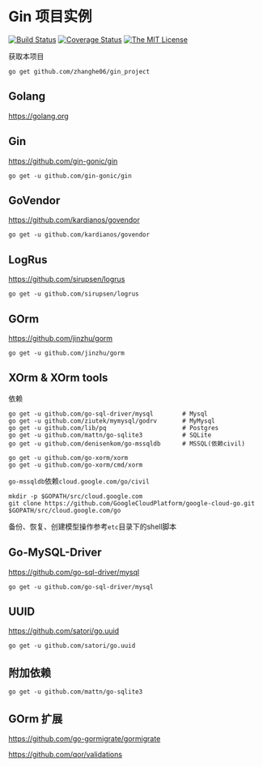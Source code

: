 # Gin 项目实例

[![Build Status](https://travis-ci.org/zhanghe06/gin_project.svg?branch=master)](https://travis-ci.org/zhanghe06/gin_project)
[![Coverage Status](https://coveralls.io/repos/github/zhanghe06/gin_project/badge.svg?branch=master)](https://coveralls.io/github/zhanghe06/gin_project?branch=master)
[![The MIT License](http://img.shields.io/badge/license-MIT-green.svg)](https://github.com/zhanghe06/gin_project/blob/master/LICENSE)

获取本项目
```
go get github.com/zhanghe06/gin_project
```


## Golang

https://golang.org


## Gin

https://github.com/gin-gonic/gin

```
go get -u github.com/gin-gonic/gin
```

## GoVendor

https://github.com/kardianos/govendor

```
go get -u github.com/kardianos/govendor
```

## LogRus

https://github.com/sirupsen/logrus

```
go get -u github.com/sirupsen/logrus
```

## GOrm

https://github.com/jinzhu/gorm

```
go get -u github.com/jinzhu/gorm
```

## XOrm & XOrm tools

依赖
```
go get -u github.com/go-sql-driver/mysql        # Mysql
go get -u github.com/ziutek/mymysql/godrv       # MyMysql
go get -u github.com/lib/pq                     # Postgres
go get -u github.com/mattn/go-sqlite3           # SQLite
go get -u github.com/denisenkom/go-mssqldb      # MSSQL(依赖civil)
```

```
go get -u github.com/go-xorm/xorm
go get -u github.com/go-xorm/cmd/xorm
```

`go-mssqldb`依赖`cloud.google.com/go/civil`
```
mkdir -p $GOPATH/src/cloud.google.com
git clone https://github.com/GoogleCloudPlatform/google-cloud-go.git $GOPATH/src/cloud.google.com/go
```

备份、恢复、创建模型操作参考`etc`目录下的shell脚本


## Go-MySQL-Driver

https://github.com/go-sql-driver/mysql

```
go get -u github.com/go-sql-driver/mysql
```

## UUID

https://github.com/satori/go.uuid

```
go get -u github.com/satori/go.uuid
```


## 附加依赖
```
go get -u github.com/mattn/go-sqlite3
```


## GOrm 扩展

https://github.com/go-gormigrate/gormigrate

https://github.com/qor/validations
